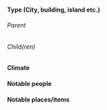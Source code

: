 #### Type (City, building, island etc.)
###### Parent
###### Child(ren)

#### Climate

#### Notable people

#### Notable places/items